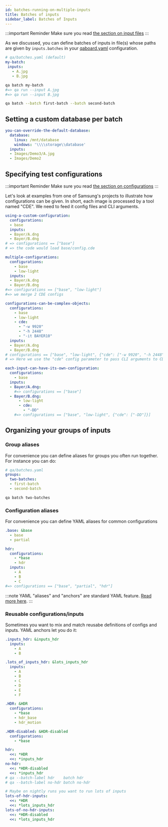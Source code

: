 ```yaml
---
id: batches-running-on-multiple-inputs
title: Batches of inputs
sidebar_label: Batches of Inputs
---
```

:::important Reminder
Make sure you read [the section on input files](identifying-inputs-files)
:::

As we discussed, you can define batches of inputs in file(s) whose paths are given by `inputs.batches` in your [qaboard.yaml](https://github.com/Samsung/qaboard/blob/master/qatools/sample_project/qaboard.yaml#L25) configuration.

```yaml
# qa/batches.yaml (default)
my-batch:
 inputs:
   - A.jpg
   - B.jpg
```

```bash
qa batch my-batch
#=> qa run --input A.jpg
#=> qa run --input B.jpg

qa batch --batch first-batch --batch second-batch
```

## Setting a custom database per batch
```yaml {2-4}
you-can-override-the-default-database:
  database:
    linux: /mnt/database
    windows: '\\\\storage\\database'
  inputs:
  - Images/Demo3/A.jpg
  - Images/Demo2
```

## Specifying test configurations
:::important Reminder
Make sure you read [the section on configurations](identifying-inputs-files)
:::

Let's look at examples from one of Samsung's projects to illustrate how configurations can be given. In short, each image is processed by a tool named "CDE". We need to feed it config files and CLI arguments.

```yaml {2-3}
using-a-custom-configuration:
  configurations:
  - base
  inputs:
  - Bayer/A.dng
  - Bayer/B.dng
# => configurations == ["base"]
# => the code would load base/config.cde
```

```yaml {2-4}
multiple-configurations:
  configurations:
    - base
    - low-light
  inputs:
  - Bayer/A.dng
  - Bayer/B.dng
#=> configurations == ["base", "low-light"]
#=> we merge 2 CDE configs 
```

```yaml {2-8}
configurations-can-be-complex-objects:
  configurations:
    - base
    - low-light
    - cde:
      - "-w 9920"
      - "-h 2448"
      - "-it BAYER10"
  inputs:
  - Bayer/A.dng
  - Bayer/B.dng
# configurations == ["base", "low-light", {"cde": ["-w 9920", "-h 2448", "-it BAYER10"]}]
# => Here we use the "cde" config parameter to pass CLI arguments to CDE.
```

```yaml {5,7-10}
each-input-can-have-its-own-configuration:
  configurations:
    - base
  inputs:
  - Bayer/A.dng:
    #=> configurations == ["base"]
  - Bayer/B.dng:
      - low-light
      - cde:
        - "-DD"
    #=> configurations == ["base", "low-light", {"cde": ["-DD"]}]
```

## Organizing your groups of inputs
### Group aliases
For convenience you can define aliases for groups you often run together. For instance you can do:

```yaml
# qa/batches.yaml
groups:
  two-batches:
  - first-batch
  - second-batch
```
```bash
qa batch two-batches
```

### Configuration aliases
For convenience you can define YAML aliases for common configurations

```yaml {1-3,7}
.base: &base
  - base
  - partial

hdr:
  configurations:
    - *base
    - hdr
  inputs:
    - A
    - B
    - C
#=> configurations == ["base", "partial", "hdr"]
```

:::note
YAML "aliases" and "anchors" are standard YAML feature. [Read more here](https://confluence.atlassian.com/bitbucket/yaml-anchors-960154027.html).
:::

### Reusable configurations/inputs
Sometimes you want to mix and match reusabe definitions of configs and inputs. YAML anchors let you do it:

```yaml
.inputs_hdr: &inputs_hdr
  inputs:
    - A
    - B

.lots_of_inputs_hdr: &lots_inputs_hdr
  inputs:
    - A
    - B
    - C
    - D
    - E
    - F

.HDR: &HDR
  configurations:
    - *base
    - hdr_base
    - hdr_motion

.HDR-disabled: &HDR-disabled
  configurations:
    - *base

hdr:
  <<: *HDR
  <<: *inputs_hdr
no-hdr:
  <<: *HDR-disabled
  <<: *inputs_hdr
# qa --batch-label hdr    batch hdr
# qa --batch-label no-hdr batch no-hdr

# Maybe on nightly runs you want to run lots of inputs
lots-of-hdr-inputs:
  <<: *HDR
  <<: *lots_inputs_hdr
lots-of-no-hdr-inputs:
  <<: *HDR-disabled
  <<: *lots_inputs_hdr
```
